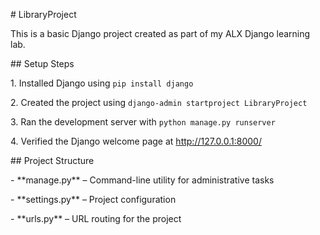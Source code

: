 \# LibraryProject



This is a basic Django project created as part of my ALX Django learning lab.



\## Setup Steps

1\. Installed Django using `pip install django`

2\. Created the project using `django-admin startproject LibraryProject`

3\. Ran the development server with `python manage.py runserver`

4\. Verified the Django welcome page at http://127.0.0.1:8000/



\## Project Structure

\- \*\*manage.py\*\* – Command-line utility for administrative tasks

\- \*\*settings.py\*\* – Project configuration

\- \*\*urls.py\*\* – URL routing for the project



